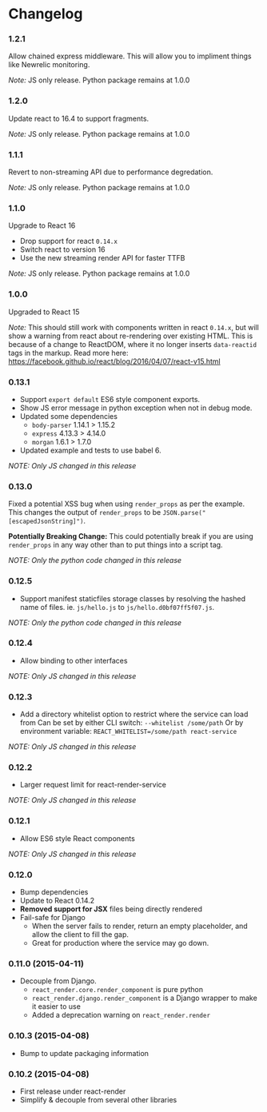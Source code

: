 Changelog
=========

### 1.2.1

Allow chained express middleware.
This will allow you to impliment things like Newrelic monitoring.

*Note:* JS only release. Python package remains at 1.0.0


### 1.2.0

Update react to 16.4 to support fragments.

*Note:* JS only release. Python package remains at 1.0.0


### 1.1.1

Revert to non-streaming API due to performance degredation.

*Note:* JS only release. Python package remains at 1.0.0

### 1.1.0

Upgrade to React 16

- Drop support for react `0.14.x`
- Switch react to version 16
- Use the new streaming render API for faster TTFB

*Note:* JS only release. Python package remains at 1.0.0

### 1.0.0

Upgraded to React 15

*Note:* This should still work with components written in react `0.14.x`, but will show a warning
from react about re-rendering over existing HTML.
This is because of a change to ReactDOM, where it no longer inserts `data-reactid` tags in the markup.
Read more here: https://facebook.github.io/react/blog/2016/04/07/react-v15.html

### 0.13.1

- Support `export default` ES6 style component exports.
- Show JS error message in python exception when not in debug mode.
- Updated some dependencies
  - `body-parser` 1.14.1 > 1.15.2
  - `express` 4.13.3 > 4.14.0
  - `morgan` 1.6.1 > 1.7.0
- Updated example and tests to use babel 6.

*NOTE: Only JS changed in this release*

### 0.13.0

Fixed a potential XSS bug when using `render_props` as per the example.
This changes the output of `render_props` to be `JSON.parse("[escapedJsonString]")`.

**Potentially Breaking Change:** This could potentially break if you are using `render_props` in any way other
than to put things into a script tag.

*NOTE: Only the python code changed in this release*

### 0.12.5

- Support manifest staticfiles storage classes by resolving the hashed name of files.
  ie. `js/hello.js` to `js/hello.d0bf07ff5f07.js`.

*NOTE: Only the python code changed in this release*

### 0.12.4

- Allow binding to other interfaces

*NOTE: Only JS changed in this release*

### 0.12.3

- Add a directory whitelist option to restrict where the service can load from
  Can be set by either CLI switch: `--whitelist /some/path`
  Or by environment variable: `REACT_WHITELIST=/some/path react-service`

*NOTE: Only JS changed in this release*

### 0.12.2

- Larger request limit for react-render-service

*NOTE: Only JS changed in this release*

### 0.12.1

- Allow ES6 style React components

*NOTE: Only JS changed in this release*

### 0.12.0

- Bump dependencies
- Update to React 0.14.2
- **Removed support for JSX** files being directly rendered
- Fail-safe for Django
  - When the server fails to render, return an empty placeholder, and allow the client to fill the gap.
  - Great for production where the service may go down.

### 0.11.0 (2015-04-11)

- Decouple from Django.
  - `react_render.core.render_component` is pure python
  - `react_render.django.render_component` is a Django wrapper to make it easier to use
  - Added a deprecation warning on `react_render.render`

### 0.10.3 (2015-04-08)

- Bump to update packaging information

### 0.10.2 (2015-04-08)

- First release under react-render
- Simplify & decouple from several other libraries
